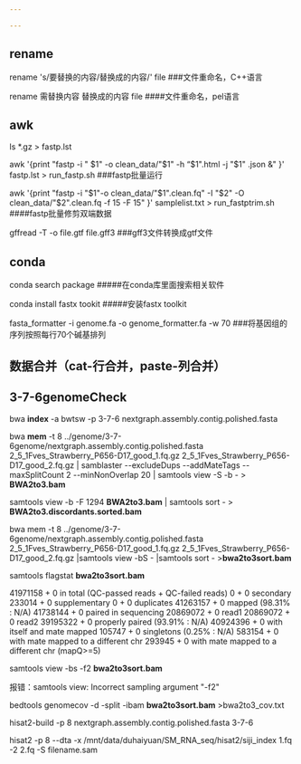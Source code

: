 ```yaml
---

---
```


## rename
rename 's/要替换的内容/替换成的内容/' file    ###文件重命名，C++语言

rename 需替换内容 替换成的内容 file          ####文件重命名，pel语言

## awk
ls *.gz > fastp.lst

awk '{print "fastp -i " $1" -o clean_data/"$1" -h “$1".html -j "$1" .json &" }' fastp.lst > run_fastp.sh  ###fastp批量运行

awk '{print "fastp -i "$1"-o clean_data/"$1".clean.fq" -I "$2" -O clean_data/"$2".clean.fq -f 15 -F 15" }' samplelist.txt > run_fastptrim.sh  ####fastp批量修剪双端数据


gffread -T -o file.gtf file.gff3    ###gff3文件转换成gtf文件



## conda

conda search package             #####在conda库里面搜索相关软件

conda install fastx tookit      #####安装fastx toolkit

fasta_formatter -i genome.fa -o genome_formatter.fa -w 70    ###将基因组的序列按照每行70个碱基排列

## 数据合并（cat-行合并，paste-列合并）









## 3-7-6genomeCheck

bwa **index** -a bwtsw -p 3-7-6 nextgraph.assembly.contig.polished.fasta

bwa **mem** -t 8 ../genome/3-7-6genome/nextgraph.assembly.contig.polished.fasta 2_5_1Fves_Strawberry_P656-D17_good_1.fq.gz 2_5_1Fves_Strawberry_P656-D17_good_2.fq.gz | samblaster --excludeDups --addMateTags --maxSplitCount 2 --minNonOverlap 20 | samtools view -S -b - > **BWA2to3.bam**

samtools view -b -F 1294 **BWA2to3.bam** | samtools sort - > **BWA2to3.discordants.sorted.bam**

bwa mem -t 8 ../genome/3-7-6genome/nextgraph.assembly.contig.polished.fasta 2_5_1Fves_Strawberry_P656-D17_good_1.fq.gz 2_5_1Fves_Strawberry_P656-D17_good_2.fq.gz |samtools view -bS - |samtools sort - >**bwa2to3sort.bam**

samtools flagstat **bwa2to3sort.bam**

41971158 + 0 in total (QC-passed reads + QC-failed reads)
0 + 0 secondary
233014 + 0 supplementary
0 + 0 duplicates
41263157 + 0 mapped (98.31% : N/A)
41738144 + 0 paired in sequencing
20869072 + 0 read1
20869072 + 0 read2
39195322 + 0 properly paired (93.91% : N/A)
40924396 + 0 with itself and mate mapped
105747 + 0 singletons (0.25% : N/A)
583154 + 0 with mate mapped to a different chr
293945 + 0 with mate mapped to a different chr (mapQ>=5)

samtools view -bs -f2 **bwa2to3sort.bam**

报错：samtools view: Incorrect sampling argument "-f2"

bedtools genomecov -d -split -ibam **bwa2to3sort.bam** >bwa2to3_cov.txt







hisat2-build -p 8 nextgraph.assembly.contig.polished.fasta 3-7-6

hisat2 -p 8 --dta -x /mnt/data/duhaiyuan/SM_RNA_seq/hisat2/siji_index 1.fq -2 2.fq -S filename.sam













